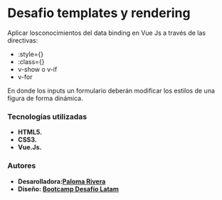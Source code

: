 # Desafio templates y rendering

Aplicar losconocimientos del data binding en Vue Js a través de
las directivas:

- :style={}
- :class={}
- v-show o v-if
- v-for

En donde los inputs un formulario deberán modificar los estilos de una figura de forma dinámica.

### Tecnologías utilizadas

- **HTML5.**
- **CSS3.**
- **Vue.Js.**

### Autores

- **Desarolladora:[Paloma Rivera](https://github.com/SingularPigeon)**
- **Diseño: [Bootcamp Desafío Latam](desafiolatam.com)**
